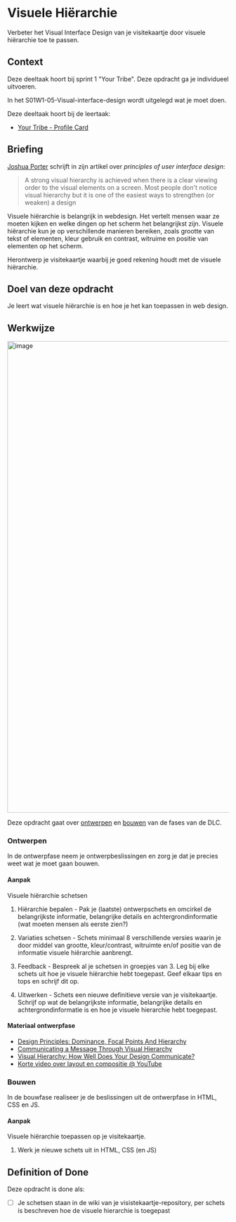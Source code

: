 
# Visuele Hiërarchie

Verbeter het Visual Interface Design van je visitekaartje door visuele hiërarchie toe te passen. 

## Context

Deze deeltaak hoort bij sprint 1 "Your Tribe". Deze opdracht ga je individueel uitvoeren.

In het S01W1-05-Visual-interface-design wordt uitgelegd wat je moet doen.

Deze deeltaak hoort bij de leertaak:
- [Your Tribe - Profile Card](https://github.com/fdnd-task/your-tribe-profile-card)


## Briefing

[Joshua Porter](http://bokardo.com/principles-of-user-interface-design/) schrijft in zijn artikel over _principles of user interface design_: 
> A strong visual hierarchy is achieved when there is a clear viewing order to the visual elements on a screen. Most people don't notice visual hierarchy but it is one of the easiest ways to strengthen (or weaken) a design

Visuele hiërarchie is belangrijk in webdesign. Het vertelt mensen waar ze moeten kijken en welke dingen op het scherm het belangrijkst zijn. 
Visuele hiërarchie kun je op verschillende manieren bereiken, zoals grootte van tekst of elementen, kleur gebruik en contrast, witruime en positie van elementen op het scherm.

Herontwerp je visitekaartje waarbij je goed rekening houdt met de visuele hiërarchie. 


## Doel van deze opdracht

Je leert wat visuele hiërarchie is en hoe je het kan toepassen in web design. 

## Werkwijze

<img width="1073" alt="image" src="https://github.com/fdnd-task/your-tribe-visuele-hierarchie/assets/1391509/71b12a66-118a-4a2e-881d-069580b95f4c">


Deze opdracht gaat over  [ontwerpen](#ontwerpen) en [bouwen](#bouwen) van de fases van de DLC.



### Ontwerpen
In de ontwerpfase neem je ontwerpbeslissingen en zorg je dat je precies weet wat je moet gaan bouwen.

#### Aanpak

Visuele hiërarchie  schetsen
  
1. Hiërarchie bepalen - 
Pak je (laatste) ontwerpschets en omcirkel de belangrijkste informatie, belangrijke details en achtergrondinformatie (wat moeten mensen als eerste zien?)

2. Variaties schetsen  -
Schets minimaal 8 verschillende versies waarin je door middel van grootte, kleur/contrast, witruimte en/of positie van de informatie visuele hiêrarchie aanbrengt.

3. Feedback - 
Bespreek al je schetsen in groepjes van 3. Leg bij elke schets uit hoe je visuele hiërarchie hebt toegepast. Geef elkaar tips en tops en schrijf dit op.

4. Uitwerken - 
Schets een nieuwe definitieve versie van je visitekaartje. Schrijf op wat de belangrijkste informatie, belangrijke details en achtergrondinformatie is en hoe je visuele hierarchie hebt toegepast.


  


#### Materiaal ontwerpfase

- [Design Principles: Dominance, Focal Points And Hierarchy](https://www.smashingmagazine.com/2015/02/design-principles-dominance-focal-points-hierarchy/)
- [Communicating a Message Through Visual Hierarchy](https://designmodo.com/visual-hierarchy/)
- [Visual Hierarchy: How Well Does Your Design Communicate?](http://vanseodesign.com/web-design/visual-hierarchy/)
- [Korte video over layout en compositie  @ YouTube](https://www.youtube.com/watch?v=a5KYlHNKQB8)



### Bouwen
In de bouwfase realiseer je de beslissingen uit de ontwerpfase in HTML, CSS en JS.

#### Aanpak
  
Visuele hiërarchie toepassen op je visitekaartje.

  1. Werk je nieuwe schets uit in HTML, CSS (en JS)  




## Definition of Done

Deze opdracht is done als:

- [ ] Je schetsen staan in de wiki van je visistekaartje-repository, per schets is beschreven hoe de visuele hierarchie is toegepast
